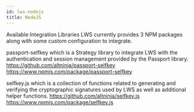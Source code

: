 ```yaml
---
id: lws-nodejs
title: NodeJS
---
```


Available Integration Libraries
LWS currently provides 3 NPM packages along with some custom configuration to integrate. 

passport-selfkey which is a Strategy library to integrate LWS with the authentication and session management provided by the Passport library. 
https://github.com/altninja/passport-selfkey
https://www.npmjs.com/package/passport-selfkey

selfkey.js which is a collection of functions related to generating and verifying the cryptographic signatures used by LWS as well as additional helper functions. 
https://github.com/altninja/selfkey.js
https://www.npmjs.com/package/selfkey.js




